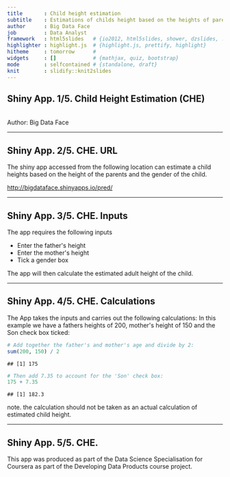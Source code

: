 ```yaml
---
title       : Child height estimation
subtitle    : Estimations of childs height based on the heights of parents
author      : Big Data Face
job         : Data Analyst
framework   : html5slides   # {io2012, html5slides, shower, dzslides, ...}
highlighter : highlight.js  # {highlight.js, prettify, highlight}
hitheme     : tomorrow      # 
widgets     : []            # {mathjax, quiz, bootstrap}
mode        : selfcontained # {standalone, draft}
knit        : slidify::knit2slides
---
```



## Shiny App. 1/5. Child Height Estimation (CHE)
<br>
Author: Big Data Face

---

## Shiny App. 2/5. CHE. URL

The shiny app accessed from the following location can estimate a child heights based on the height of the parents and the gender of the child.

<a>http://bigdataface.shinyapps.io/pred/</a>

---

## Shiny App. 3/5. CHE. Inputs

The app requires the following inputs

- Enter the father's height
- Enter the mother's height
- Tick a gender box

The app will then calculate the estimated adult height of the child.

---

## Shiny App. 4/5. CHE. Calculations

The App takes the inputs and carries out the following calculations: In this example we have a fathers heights of 200, mother's height of 150 and the Son check box ticked:


```r
# Add together the father's and mother's age and divide by 2:
sum(200, 150) / 2
```

```
## [1] 175
```

```r
# Then add 7.35 to account for the 'Son' check box:
175 + 7.35
```

```
## [1] 182.3
```

note. the calculation should not be taken as an actual calculation of estimated child height.

---

## Shiny App. 5/5. CHE.

This app was produced as part of the Data Science Specialisation for Coursera as part of the Developing Data Products course project.




